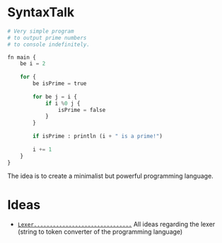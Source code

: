 # SyntaxTalk

```py
# Very simple program
# to output prime numbers
# to console indefinitely.

fn main {
    be i = 2
    
    for {
        be isPrime = true
    
        for be j = i {
            if i %0 j {
                isPrime = false
            }
        }
        
        if isPrime : println (i + " is a prime!")
        
        i += 1
    }
}
```

The idea is to create a minimalist but powerful programming language.

# Ideas

- [`Lexer...............................`](https://github.com/ScriptPL/SyntaxTalk/blob/main/docs/Lexer.md) All ideas regarding the lexer (string to token converter of the programming language)
